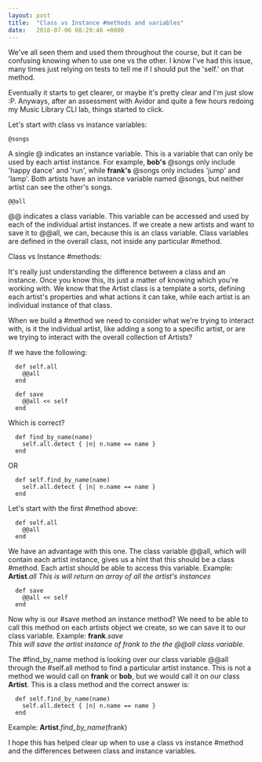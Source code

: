```yaml
---
layout: post
title:  "Class vs Instance #methods and variables"
date:   2016-07-06 08:29:46 +0000
---
```



We've all seen them and used them throughout the course, but it can be confusing knowing when to use one vs the other. I know I've had this issue, many times just relying on tests to tell me if I should put the 'self.' on that method.

Eventually it starts to get clearer, or maybe it's pretty clear and I'm just slow :P. Anyways, after an assessment with Avidor and quite a few hours redoing my Music Library CLI lab, things started to click.

Let's start with class vs instance variables: 

    @songs

A single @ indicates an instance variable. This is a variable that can only be used by each artist instance. For example, **bob's** @songs only include 'happy dance' and 'run', while **frank's** @songs only includes 'jump' and 'lamp'. Both artists have an instance variable named @songs, but neither artist can see the other's songs.

    @@all

@@ indicates a class variable. This variable can be accessed and used by each of the individual artist instances. If we create a new artists and want to save it to @@all, we can, because this is an class variable. Class variables are defined in the overall class, not inside any particular #method.

Class vs Instance #methods:

It's really just understanding the difference between a class and an instance. Once you know this, its just a matter of knowing which you're working with. We know that the Artist class is a template a sorts, defining each artist's properties and what actions it can take, while each artist is an individual instance of that class. 

When we build a #method we need to consider what we're trying to interact with, is it the individual artist, like adding a song to a specific artist, or are we trying to interact with the overall collection of Artists?

If we have the following:

      def self.all
        @@all
      end
     
      def save
        @@all << self
      end

Which is correct?

      def find_by_name(name)
        self.all.detect { |n| n.name == name }
      end

OR

      def self.find_by_name(name)
        self.all.detect { |n| n.name == name }
      end

Let's start with the first #method above:

      def self.all
        @@all
      end
      
We have an advantage with this one. The class variable @@all, which will contain each artist instance, gives us a hint that this should be a class #method. Each artist should be able to access this variable.
Example: **Artist**.*all*
*This is will return an array of all the artist's instances*

      def save
        @@all << self
      end
      
Now why is our #save method an instance method? We need to be able to call this method on each artists object we create, so we can save it to our class variable. 
Example:  **frank**.*save*  
*This will save the artist instance of frank to the the @@all class variable.*

The #find_by_name method is looking over our class variable @@all  through the #self.all method to find a particular artist instance. This is not a method we would call on **frank** or **bob**, but we would call it on our class **Artist**. This is a class method and the correct answer is:

      def self.find_by_name(name)
        self.all.detect { |n| n.name == name }
      end

Example: **Artist**.*find_by_name*(frank)

I hope this has helped clear up when to use a class vs instance #method and the differences between class and instance variables. 
